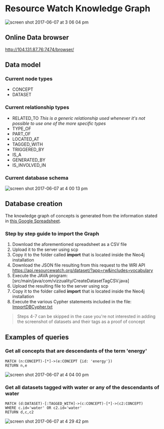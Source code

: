 # Resource Watch Knowledge Graph

![screen shot 2017-06-07 at 3 06 04 pm](https://user-images.githubusercontent.com/545342/26879898-fb6500e6-4b92-11e7-8bdc-8dc469b1cf2b.png)

## Online Data browser

http://104.131.87.76:7474/browser/

## Data model

### Current node types

* CONCEPT
* DATASET

### Current relationship types

* RELATED_TO _This is a generic relationship used whenever it's not possible to use one of the more specific types_
* TYPE_OF
* PART_OF
* LOCATED_AT
* TAGGED_WITH
* TRIGGERED_BY
* IS_A
* GENERATED_BY
* IS_INVOLVED_IN

### Current database schema

![screen shot 2017-06-07 at 4 00 13 pm](https://user-images.githubusercontent.com/545342/26882355-76464606-4b9a-11e7-85eb-ec5326379df1.png)

## Database creation

The knowledge graph of concepts is generated from the information stated in [this Google Spreadsheet](https://docs.google.com/a/vizzuality.com/spreadsheets/d/1awsO5aPEOv_OEFTakIhn-Ej7RFw46UP-jUWXnskPRqk/edit?usp=sharing).
 
### Step by step guide to import the Graph

1. Download the aforementioned spreadsheet as a CSV file
2. Upload it to the server using scp
3. Copy it to the folder called **import** that is located inside the Neo4j installation
4. Download the JSON file resulting from this request to the WRI API https://api.resourcewatch.org/dataset/?app=rw&includes=vocabulary
5. Execute the JAVA program: [src/main/java/com/vizzuality/CreateDatasetTagCSV.java]
6. Upload the resulting file to the server using scp
7. Copy it to the folder called **import** that is located inside the Neo4j installation
8. Execute the various Cypher statements included in the file: [ImportDBCypher.txt](ImportDBCypher.txt)

> Steps 4-7 can be skipped in the case you're not interested in adding the screenshot of datasets and their tags as a proof of concept


## Examples of queries

### Get all concepts that are descendants of the term 'energy'

```
MATCH (n:CONCEPT)-[*]->(e:CONCEPT {id: 'energy'})
RETURN n,e
```

![screen shot 2017-06-07 at 4 04 00 pm](https://user-images.githubusercontent.com/545342/26882540-f684425a-4b9a-11e7-83b9-46b204188045.png)

### Get all datasets tagged with water or any of the descendants of water

```
MATCH (d:DATASET)-[:TAGGED_WITH]->(c:CONCEPT)-[*]->(c2:CONCEPT)
WHERE c.id='water' OR c2.id='water'
RETURN d,c,c2
```


![screen shot 2017-06-07 at 4 29 42 pm](https://user-images.githubusercontent.com/545342/26883827-8dfe50a0-4b9e-11e7-9338-fbe176e4f0c1.png)


